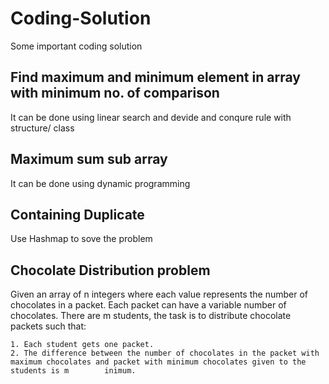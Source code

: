 # Coding-Solution
Some important coding solution

## Find maximum and minimum element in array with minimum no. of comparison
It can be done using linear search and devide and conqure rule with structure/ class 

## Maximum sum sub array
It can be done using dynamic programming

## Containing Duplicate
Use Hashmap to sove the problem

## Chocolate Distribution problem
Given an array of n integers where each value represents the number of chocolates in a packet. Each packet can have a variable number of chocolates. There are m students, the task is to distribute chocolate packets such that: 

    1. Each student gets one packet.
    2. The difference between the number of chocolates in the packet with maximum chocolates and packet with minimum chocolates given to the students is m        inimum.
